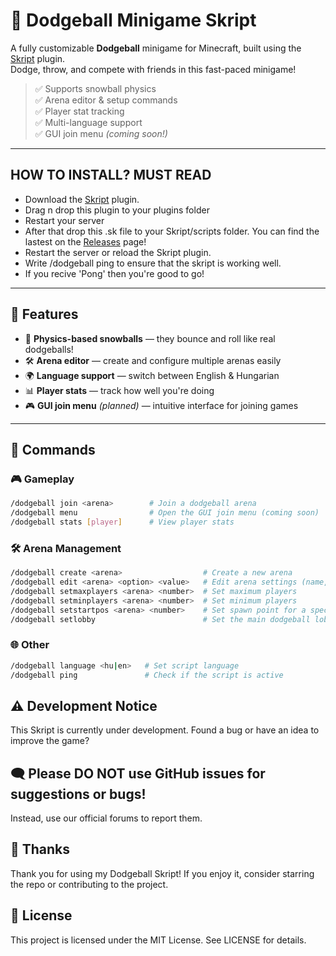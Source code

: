 # 🏐 Dodgeball Minigame Skript

A fully customizable **Dodgeball** minigame for Minecraft, built using the [Skript](https://github.com/SkriptLang/Skript) plugin.  
Dodge, throw, and compete with friends in this fast-paced minigame!

> ✅ Supports snowball physics  
> ✅ Arena editor & setup commands  
> ✅ Player stat tracking  
> ✅ Multi-language support  
> ✅ GUI join menu *(coming soon!)*  

---

## HOW TO INSTALL? MUST READ
 - Download the [Skript](https://github.com/SkriptLang/Skript) plugin.
 - Drag n drop this plugin to your plugins folder
 - Restart your server
 - After that drop this .sk file to your Skript/scripts folder. You can find the lastest on the [Releases](https://github.com/adamsthings/dodgeball/releases) page!
 - Restart the server or reload the Skript plugin.
 - Write /dodgeball ping to ensure that the skript is working well.
 - If you recive 'Pong' then you're good to go!

---

## 🚀 Features

- 🎯 **Physics-based snowballs** — they bounce and roll like real dodgeballs!
- 🛠️ **Arena editor** — create and configure multiple arenas easily
- 🌍 **Language support** — switch between English & Hungarian
- 📊 **Player stats** — track how well you're doing
- 🎮 **GUI join menu** *(planned)* — intuitive interface for joining games

---

## 🔧 Commands

### 🎮 Gameplay
```bash
/dodgeball join <arena>        # Join a dodgeball arena
/dodgeball menu                # Open the GUI join menu (coming soon)
/dodgeball stats [player]      # View player stats
```

### 🛠️ Arena Management
```bash
/dodgeball create <arena>                  # Create a new arena
/dodgeball edit <arena> <option> <value>   # Edit arena settings (name, cooldown, time)
/dodgeball setmaxplayers <arena> <number>  # Set maximum players
/dodgeball setminplayers <arena> <number>  # Set minimum players
/dodgeball setstartpos <arena> <number>    # Set spawn point for a specific player
/dodgeball setlobby                        # Set the main dodgeball lobby
```

### 🌐 Other
```bash
/dodgeball language <hu|en>   # Set script language
/dodgeball ping               # Check if the script is active
```

## ⚠️ Development Notice

This Skript is currently under development.
Found a bug or have an idea to improve the game?

## 🗨️ Please DO NOT use GitHub issues for suggestions or bugs!
Instead, use our official forums to report them.

## 🙏 Thanks
Thank you for using my Dodgeball Skript!
If you enjoy it, consider starring the repo or contributing to the project.

## 📄 License
This project is licensed under the MIT License. See LICENSE for details.
